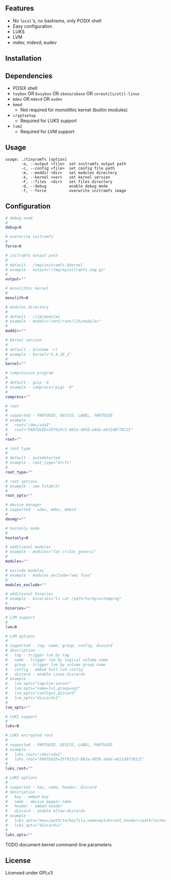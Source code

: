 Features
--------

- No `local`'s, no bashisms, only POSIX shell
- Easy configuration
- LUKS
- LVM
- mdev, mdevd, eudev

Installation
------------

Dependencies
------------

* POSIX shell
* `toybox` OR `busybox` OR `sbase/ubase` OR `coreutils/util-linux`
* `mdev` OR `mdevd` OR `eudev`
* `kmod`
  - Not required for monolithic kernel (builtin modules)
* `cryptsetup`
  - Required for LUKS support
* `lvm2`
  - Required for LVM support

Usage
-----

```
usage: ./tinyramfs [option]
       -o, --output <file>  set initramfs output path
       -c, --config <file>  set config file path
       -m, --moddir <dir>   set modules directory
       -k, --kernel <ver>   set kernel version
       -F, --files  <dir>   set files directory
       -d, --debug          enable debug mode
       -f, --force          overwrite initramfs image
```

Configuration
-------------

```sh
# debug mode
#
debug=0

# overwrite initramfs
#
force=0

# initramfs output path
#
# default - /tmp/initramfs-$kernel
# example - output="/tmp/myinitramfs.img.gz"
#
output=""

# monolithic kernel
#
monolith=0

# modules directory
#
# default - /lib/modules
# example - moddir="/mnt/root/lib/modules"
#
moddir=""

# kernel version
#
# default - $(uname -r)
# example - kernel="5.4.18_1"
#
kernel=""

# compression program
#
# default - gzip -9
# example - compress="pigz -9"
#
compress=""

# root
#
# supported - PARTUUID, DEVICE, LABEL, PARTUUID
# example -
#   root="/dev/sda1"
#   root="PARTUUID=35f923c5-083a-4950-a4da-e611d0778121"
#
root=""

# root type
#
# default - autodetected
# example - root_type="btrfs"
#
root_type=""

# root options
# example - see fstab(5)
#
root_opts=""

# device manager
# supported - udev, mdev, mdevd
#
devmgr=""

# hostonly mode
#
hostonly=0

# additional modules
# example - modules="fat crc32c_generic"
#
modules=""

# exclude modules
# example - modules_exclude="wmi fuse"
#
modules_exclude=""

# additional binaries
# example - binaries="ls cat /path/to/mycustomprog"
#
binaries=""

# LVM support
#
lvm=0

# LVM options
#
# supported - tag, name, group, config, discard
# description -
#   tag - trigger lvm by tag
#   name - trigger lvm by logical volume name
#   group - trigger lvm by volume group name
#   config - embed host lvm config
#   discard - enable issue_discards
# example -
#   lvm_opts="tag=lvm-server"
#   lvm_opts="name=lv1,group=vg1"
#   lvm_opts="config=1,discard"
#   lvm_opts="discard=1"
#
lvm_opts=""

# LUKS support
#
luks=0

# LUKS encrypted root
#
# supported - PARTUUID, DEVICE, LABEL, PARTUUID
# example -
#   luks_root="/dev/sda1"
#   luks_root="PARTUUID=35f923c5-083a-4950-a4da-e611d0778121"
#
luks_root=""

# LUKS options
#
# supported - key, name, header, discard
# description -
#   key - embed key
#   name - device mapper name
#   header - embed header
#   discard - enable allow-discards
# example -
#   luks_opts="key=/path/to/keyfile,name=myluksroot,header=/path/to/header,discard"
#   luks_opts="discard=1"
#
luks_opts=""
```

TODO document kernel command-line parameters

License
-------

Licensed under GPLv3

